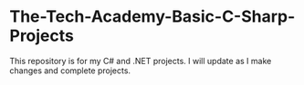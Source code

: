 # The-Tech-Academy-Basic-C-Sharp-Projects
 
This repository is for my C# and .NET projects.  I will update as I make changes and complete projects.
